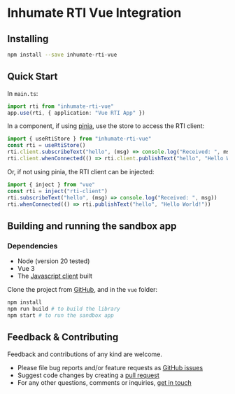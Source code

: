# Inhumate RTI Vue Integration

## Installing

```sh
npm install --save inhumate-rti-vue
```

## Quick Start

In `main.ts`:
```ts
import rti from "inhumate-rti-vue"
app.use(rti, { application: "Vue RTI App" })
```

In a component, if using [pinia](https://pinia.vuejs.org/), use the store to access the RTI client:
```ts
import { useRtiStore } from "inhumate-rti-vue"
const rti = useRtiStore()
rti.client.subscribeText("hello", (msg) => console.log("Received: ", msg))
rti.client.whenConnected(() => rti.client.publishText("hello", "Hello World!"))
```

Or, if not using pinia, the RTI client can be injected:
```ts
import { inject } from "vue"
const rti = inject("rti-client")
rti.subscribeText("hello", (msg) => console.log("Received: ", msg))
rti.whenConnected(() => rti.publishText("hello", "Hello World!"))
```

## Building and running the sandbox app

### Dependencies

- Node (version 20 tested)
- Vue 3
- The [Javascript client](../js/) built

Clone the project from [GitHub](https://github.com/inhumatesystems/rti-client), and in the `vue` folder:

```sh
npm install
npm run build # to build the library
npm start # to run the sandbox app
```

## Feedback & Contributing

Feedback and contributions of any kind are welcome.

- Please file bug reports and/or feature requests as [GitHub issues](https://github.com/inhumatesystems/rti-client/issues)
- Suggest code changes by creating a [pull request](https://github.com/inhumatesystems/rti-client/pulls)
- For any other questions, comments or inquiries, [get in touch](https://inhumatesystems.com/#contact)
